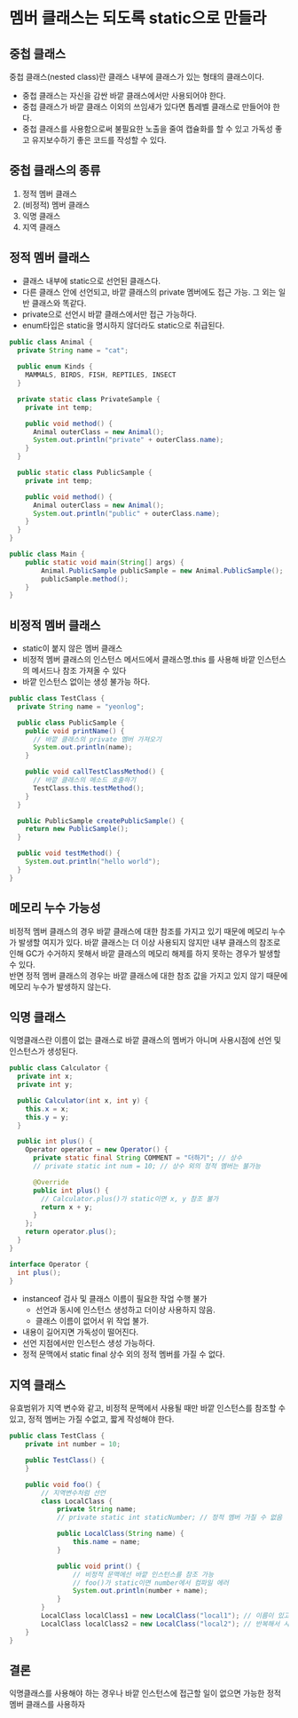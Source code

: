 # 멤버 클래스는 되도록 static으로 만들라

## 중첩 클래스
중첩 클래스(nested class)란 클래스 내부에 클래스가 있는 형태의 클래스이다.
* 중첩 클래스는 자신을 감싼 바깥 클래스에서만 사용되어야 한다.
* 중첩 클래스가 바깥 클래스 이외의 쓰임새가 있다면 톱레벨 클래스로 만들어야 한다.
* 중첩 클래스를 사용함으로써 불필요한 노출을 줄여 캡슐화를 할 수 있고 가독성 좋고 유지보수하기 좋은 코드를 작성할 수 있다.

## 중첩 클래스의  종류
1. 정적 멤버 클래스
2. (비정적) 멤버 클래스
3. 익명 클래스
4. 지역 클래스


## 정적 멤버 클래스
* 클래스 내부에 static으로 선언된 클래스다.
* 다른 클래스 안에 선언되고, 바깥 클래스의 private 멤버에도 접근 가능. 그 외는 일반 클래스와 똑같다.
* private으로 선언시 바깥 클래스에서만 접근 가능하다.
* enum타입은 static을 명시하지 않더라도 static으로 취급된다.
```java
public class Animal {
  private String name = "cat";
  
  public enum Kinds {
    MAMMALS, BIRDS, FISH, REPTILES, INSECT
  }

  private static class PrivateSample {
    private int temp;

    public void method() {
      Animal outerClass = new Animal();
      System.out.println("private" + outerClass.name);
    }
  }

  public static class PublicSample {
    private int temp;

    public void method() {
      Animal outerClass = new Animal();
      System.out.println("public" + outerClass.name);
    }
  }
}
```
```java
public class Main {
    public static void main(String[] args) {
        Animal.PublicSample publicSample = new Animal.PublicSample();
        publicSample.method();
    }
}
```

## 비정적 멤버 클래스
* static이 붙지 않은 멤버 클래스
* 비정적 멤버 클래스의 인스턴스 메서드에서  클래스명.this 를 사용해 바깥 인스턴스의 메서드나 참조 가져올 수 있다
* 바깥 인스턴스 없이는 생성 불가능 하다.

```java
public class TestClass {
  private String name = "yeonlog";

  public class PublicSample {
    public void printName() {
      // 바깥 클래스의 private 멤버 가져오기
      System.out.println(name);
    }

    public void callTestClassMethod() {
      // 바깥 클래스의 메소드 호출하기
      TestClass.this.testMethod();
    }
  }

  public PublicSample createPublicSample() {
    return new PublicSample();
  }

  public void testMethod() {
    System.out.println("hello world");
  }
}
```

## 메모리 누수 가능성
비정적 멤버 클래스의 경우 바깥 클래스에 대한 참조를 가지고 있기 때문에 메모리 누수가 발생할 여지가 있다. 바깥 클래스는 더 이상 사용되지 않지만 내부 클래스의 참조로 인해 GC가 수거하지 못해서 바깥 클래스의 메모리 해제를 하지 못하는 경우가 발생할 수 있다.   
반면 정적 멤버 클래스의 경우는 바깥 클래스에 대한 참조 값을 가지고 있지 않기 때문에 메모리 누수가 발생하지 않는다.
## 익명 클래스
익명클래스란 이름이 없는 클래스로 바깥 클래스의 멤버가 아니며 사용시점에 선언 및 인스턴스가 생성된다.
```java
public class Calculator {
  private int x;
  private int y;

  public Calculator(int x, int y) {
    this.x = x;
    this.y = y;
  }

  public int plus() {
    Operator operator = new Operator() {
      private static final String COMMENT = "더하기"; // 상수
      // private static int num = 10; // 상수 외의 정적 멤버는 불가능

      @Override
      public int plus() {
        // Calculator.plus()가 static이면 x, y 참조 불가
        return x + y;
      }
    };
    return operator.plus();
  }
}

interface Operator {
  int plus();
}
```
* instanceof 검사 및 클래스 이름이 필요한 작업 수행 불가
  * 선언과 동시에 인스턴스 생성하고 더이상 사용하지 않음.
  * 클래스 이름이 없어서 위 작업 불가.
* 내용이 길어지면 가독성이 떨어진다.
* 선언 지점에서만 인스턴스 생성 가능하다.
* 정적 문맥에서 static final 상수 외의 정적 멤버를 가질 수 없다.

## 지역 클래스
유효범위가 지역 변수와 같고, 비정적 문맥에서 사용될 때만 바깥 인스턴스를 참조할 수 있고, 정적 멤버는 가질 수없고, 짧게 작성해야 한다.
```java
public class TestClass {
    private int number = 10;

    public TestClass() {
    }

    public void foo() {
        // 지역변수처럼 선언
        class LocalClass {
            private String name;
            // private static int staticNumber; // 정적 멤버 가질 수 없음

            public LocalClass(String name) {
                this.name = name;
            }

            public void print() {
                // 비정적 문맥에선 바깥 인스턴스를 참조 가능
                // foo()가 static이면 number에서 컴파일 에러
                System.out.println(number + name);
            }
        }
        LocalClass localClass1 = new LocalClass("local1"); // 이름이 있고
        LocalClass localClass2 = new LocalClass("local2"); // 반복해서 사용 가능
    }
}
```

## 결론
익명클래스를 사용해야 하는 경우나 바깥 인스턴스에 접근할 일이 없으면 가능한 정적 멤버 클래스를 사용하자

